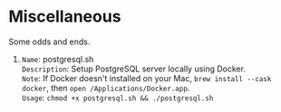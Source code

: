 # Miscellaneous
Some odds and ends.  

1. `Name`: postgresql.sh  
`Description`: Setup PostgreSQL server locally using Docker.   
`Note`: If Docker doesn't installed on your Mac, `brew install --cask docker`, then `open /Applications/Docker.app`.  
`Usage`: `chmod +x postgresql.sh && ./postgresql.sh`
